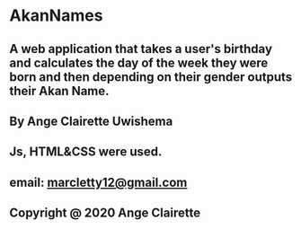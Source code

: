 # AkanNames
## A web application that takes a user's birthday and calculates the day of the week they were born and then depending on their gender outputs their Akan Name.
## By Ange Clairette Uwishema
## Js, HTML&CSS were used.
## email: marcletty12@gmail.com
## Copyright @ 2020 Ange Clairette
